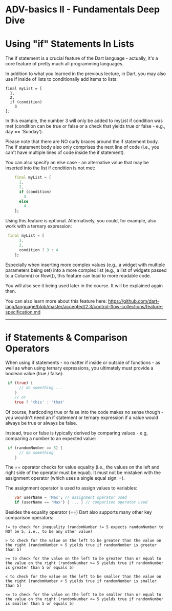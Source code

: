 # ADV-basics II - Fundamentals Deep Dive

# Using "if" Statements In Lists

The if statement is a crucial feature of the Dart language - actually, it's a core feature of pretty much all programming languages.

In addition to what you learned in the previous lecture, in Dart, you may also use if inside of lists to conditionally add items to lists:

    final myList = [
      1,
      2,
      if (condition)
        3
    ];

In this example, the number 3 will only be added to myList if condition was met (condition can be true or false or a check that yields true or false - e.g., day == 'Sunday').

Please note that there are NO curly braces around the if statement body. The if statement body also only comprises the next line of code (i.e., you can't have multiple lines of code inside the if statement).

You can also specify an else case - an alternative value that may be inserted into the list if condition is not met:

```dart
    final myList = [
      1,
      2,
      if (condition)
        3
      else
        4
    ];
```

Using this feature is optional. Alternatively, you could, for example, also work with a ternary expression:

```dart
 final myList = [
      1,
      2,
      condition ? 3 : 4
    ];
```    

Especially when inserting more complex values (e.g., a widget with multiple parameters being set) into a more complex list (e.g., a list of widgets passed to a Column() or Row()), this feature can lead to more readable code.

You will also see it being used later in the course. It will be explained again then.

You can also learn more about this feature here: <https://github.com/dart-lang/language/blob/master/accepted/2.3/control-flow-collections/feature-specification.md>

---

# if Statements & Comparison Operators

When using if statements - no matter if inside or outside of functions - as well as when using ternary expressions, you ultimately must provide a boolean value (true / false):

```dart
 if (true) {
      // do something ...
    }
    // or
    true ? 'this' : 'that'
```

Of course, hardcoding true or false into the code makes no sense though - you wouldn't need an if statement or ternary expression if a value would always be true or always be false.

Instead, true or false is typically derived by comparing values - e.g, comparing a number to an expected value:

```dart
 if (randomNumber == 5) {
      // do something
    }
```

The == operator checks for value equality (i.e., the values on the left and right side of the operator must be equal). It must not be mistaken with the assignment operator (which uses a single equal sign: =).

The assignment operator is used to assign values to variables:

```dart
    var userName = 'Max'; // assignment operator used
    if (userName == 'Max') { ... } // comparison operator used
```

Besides the equality operator (==) Dart also supports many other key comparison operators:

    != to check for inequality (randomNumber != 5 expects randomNumber to NOT be 5, i.e., to be any other value)

    > to check for the value on the left to be greater than the value on the right (randomNumber > 5 yields true if randomNumber is greater than 5)

    >= to check for the value on the left to be greater than or equal to the value on the right (randomNumber >= 5 yields true if randomNumber is greater than 5 or equals 5)

    < to check for the value on the left to be smaller than the value on the right (randomNumber < 5 yields true if randomNumber is smaller than 5)

    <= to check for the value on the left to be smaller than or equal to the value on the right (randomNumber <= 5 yields true if randomNumber is smaller than 5 or equals 5)
